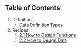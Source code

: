 ## Table of Contents
1. Definitions
	* [Data Definition Types](../definitions/data-definition-types.html)
2. Recipes
	* [2.1 How to Design Functions](../recipes/how-to-design-functions.html)
	* [2.2 How to Design Data](../recipes/how-to-design-data.html)